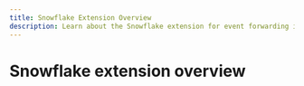 ```yaml
---
title: Snowflake Extension Overview
description: Learn about the Snowflake extension for event forwarding in Adobe Experience Platform.
---
```

# Snowflake extension overview


